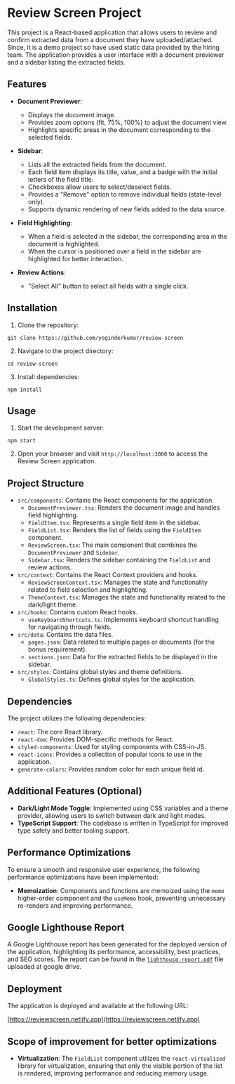 # Review Screen Project

This project is a React-based application that allows users to review and confirm extracted data from a document they have uploaded/attached. Since, it is a demo project so have used static data provided by the hiring team. The application provides a user interface with a document previewer and a sidebar listing the extracted fields.

## Features

- **Document Previewer**:

  - Displays the document image.
  - Provides zoom options (fit, 75%, 100%) to adjust the document view.
  - Highlights specific areas in the document corresponding to the selected fields.

- **Sidebar**:

  - Lists all the extracted fields from the document.
  - Each field item displays its title, value, and a badge with the initial letters of the field title.
  - Checkboxes allow users to select/deselect fields.
  - Provides a "Remove" option to remove individual fields (state-level only).
  - Supports dynamic rendering of new fields added to the data source.

- **Field Highlighting**:

  - When a field is selected in the sidebar, the corresponding area in the document is highlighted.
  - When the cursor is positioned over a field in the sidebar are highlighted for better interaction.

- **Review Actions**:
  - "Select All" button to select all fields with a single click.

## Installation

1. Clone the repository:

```
git clone https://github.com/yoginderkumar/review-screen
```

2. Navigate to the project directory:

```
cd review-screen
```

3. Install dependencies:

```
npm install
```

## Usage

1. Start the development server:

```
npm start
```

2. Open your browser and visit `http://localhost:3000` to access the Review Screen application.

## Project Structure

- `src/components`: Contains the React components for the application.
  - `DocumentPreviewer.tsx`: Renders the document image and handles field highlighting.
  - `FieldItem.tsx`: Represents a single field item in the sidebar.
  - `FieldList.tsx`: Renders the list of fields using the `FieldItem` component.
  - `ReviewScreen.tsx`: The main component that combines the `DocumentPreviewer` and `Sidebar`.
  - `Sidebar.tsx`: Renders the sidebar containing the `FieldList` and review actions.
- `src/context`: Contains the React Context providers and hooks.
  - `ReviewScreenContext.tsx`: Manages the state and functionality related to field selection and highlighting.
  - `ThemeContext.tsx`: Manages the state and functionality related to the dark/light theme.
- `src/hooks`: Contains custom React hooks.
  - `useKeyboardShortcuts.ts`: Implements keyboard shortcut handling for navigating through fields.
- `src/data`: Contains the data files.
  - `pages.json`: Data related to multiple pages or documents (for the bonus requirement).
  - `sections.json`: Data for the extracted fields to be displayed in the sidebar.
- `src/styles`: Contains global styles and theme definitions.
  - `GlobalStyles.ts`: Defines global styles for the application.

## Dependencies

The project utilizes the following dependencies:

- `react`: The core React library.
- `react-dom`: Provides DOM-specific methods for React.
- `styled-components`: Used for styling components with CSS-in-JS.
- `react-icons`: Provides a collection of popular icons to use in the application.
- `generate-colors`: Provides random color for each unique field id.

## Additional Features (Optional)

- **Dark/Light Mode Toggle**: Implemented using CSS variables and a theme provider, allowing users to switch between dark and light modes.
- **TypeScript Support**: The codebase is written in TypeScript for improved type safety and better tooling support.

## Performance Optimizations

To ensure a smooth and responsive user experience, the following performance optimizations have been implemented:

- **Memoization**: Components and functions are memoized using the `memo` higher-order component and the `useMemo` hook, preventing unnecessary re-renders and improving performance.

## Google Lighthouse Report

A Google Lighthouse report has been generated for the deployed version of the application, highlighting its performance, accessibility, best practices, and SEO scores. The report can be found in the [`lighthouse-report.pdf`](https://drive.google.com/file/d/1mUitVFBCGFOuFmpVKdtdODO1plHQ1Cvo/view?usp=sharing) file uploaded at google drive.

## Deployment

The application is deployed and available at the following URL:

[https://reviewscreen.netlify.app](https://reviewscreen.netlify.app)

## Scope of improvement for better optimizations

- **Virtualization**: The `FieldList` component utilizes the `react-virtualized` library for virtualization, ensuring that only the visible portion of the list is rendered, improving performance and reducing memory usage.
